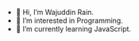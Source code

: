 - 👋 Hi, I’m Wajuddin Rain.
- 👀 I’m interested in Programming.
- 🌱 I’m currently learning JavaScript.

<!---
wajuddinrain/wajuddinrain is a ✨ special ✨ repository because its `README.md` (this file) appears on your GitHub profile.
You can click the Preview link to take a look at your changes.
--->
